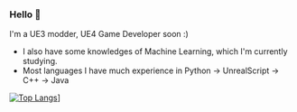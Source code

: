 ### Hello 👋

I'm a UE3 modder, UE4 Game Developer soon :)
- I also have some knowledges of Machine Learning, which I'm currently studying.
- Most languages I have much experience in Python -> UnrealScript -> C++ -> Java

[![Top Langs](https://github-readme-stats.vercel.app/api/top-langs/?username=patrickBakin)](https://github.com/anuraghazra/github-readme-stats)]


<!--
**patrickBakin/patrickBakin** is a ✨ _special_ ✨ repository because its `README.md` (this file) appears on your GitHub profile.

Here are some ideas to get you started:

- 🔭 I’m currently working on ...
- 🌱 I’m currently learning ...
- 👯 I’m looking to collaborate on ...
- 🤔 I’m looking for help with ...
- 💬 Ask me about ...
- 📫 How to reach me: ...
- 😄 Pronouns: ...
- ⚡ Fun fact: ...
-->

